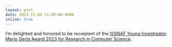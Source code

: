 ```yaml
---
layout: post
date: 2023-11-08 11:00:00-0400
inline: true
---
```


I’m delighted and honored to be receipient of the [ISSNAF Young Investigator Mario Gerla Award 2023 for Research in Computer Science](https://cis.cornell.edu/guidi-wins-issnaf-young-investigator-mario-gerla-award).
